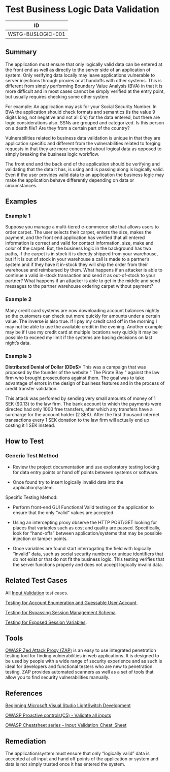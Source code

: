 # Test Business Logic Data Validation

|ID               |
|-----------------|
|WSTG-BUSLOGIC-001|

## Summary

The application must ensure that only logically valid data can be entered at the front end as well as directly to the server side of an application of system. Only verifying data locally may leave applications vulnerable to server injections through proxies or at handoffs with other systems. This is different from simply performing Boundary Value Analysis (BVA) in that it is more difficult and in most cases cannot be simply verified at the entry point, but usually requires checking some other system.

For example: An application may ask for your Social Security Number. In BVA the application should check formats and semantics (is the value 9 digits long, not negative and not all 0's) for the data entered, but there are logic considerations also. SSNs are grouped and categorized. Is this person on a death file? Are they from a certain part of the country?

Vulnerabilities related to business data validation is unique in that they are application specific and different from the vulnerabilities related to forging requests in that they are more concerned about logical data as opposed to simply breaking the business logic workflow.

The front end and the back end of the application should be verifying and validating that the data it has, is using and is passing along is logically valid. Even if the user provides valid data to an application the business logic may make the application behave differently depending on data or circumstances.

## Examples

### Example 1

Suppose you manage a multi-tiered e-commerce site that allows users to order carpet. The user selects their carpet, enters the size, makes the payment, and the front end application has verified that all entered information is correct and valid for contact information, size, make and color of the carpet. But, the business logic in the background has two paths, if the carpet is in stock it is directly shipped from your warehouse, but if it is out of stock in your warehouse a call is made to a partner’s system and if they have it in-stock they will ship the order from their warehouse and reimbursed by them. What happens if an attacker is able to continue a valid in-stock transaction and send it as out-of-stock to your partner? What happens if an attacker is able to get in the middle and send messages to the partner warehouse ordering carpet without payment?

### Example 2

Many credit card systems are now downloading account balances nightly so the customers can check out more quickly for amounts under a certain value. The inverse is also true. If I pay my credit card off in the morning I may not be able to use the available credit in the evening. Another example may be if I use my credit card at multiple locations very quickly it may be possible to exceed my limit if the systems are basing decisions on last night’s data.

### Example 3

**Distributed Denial of Dollar (DDo$):**
This was a campaign that was proposed by the founder of the website " The Pirate Bay " against the law firm who brought prosecutions against them. The goal was to take advantage of errors in the design of business features and in the process of credit transfer validation.

This attack was perfomed by sending very small amounts of money of 1 SEK ($0.13) to the law firm.
The bank account to which the payments were directed had only 1000 free transfers, after which any transfers have a surcharge  for the account holder (2 SEK). After the first thousand internet transactions every 1 SEK donation to the law firm will actually end up costing it 1 SEK instead.

## How to Test

### Generic Test Method

- Review the project documentation and use exploratory testing looking for data entry points or hand off points between systems or software.

- Once found try to insert logically invalid data into the application/system.

Specific Testing Method:

- Perform front-end GUI Functional Valid testing on the application to ensure that the only “valid” values are accepted.

- Using an intercepting proxy observe the HTTP POST/GET looking for places that variables such as cost and quality are passed. Specifically, look for “hand-offs” between application/systems that may be possible injection or tamper points.

- Once variables are found start interrogating the field with logically “invalid” data, such as social security numbers or unique identifiers that do not exist or that do not fit the business logic. This testing verifies that the server functions properly and does not accept logically invalid data.

## Related Test Cases

All [Input Validation](../07-Input_Validation_Testing/README.md) test cases.

[Testing for Account Enumeration and Guessable User Account](../03-Identity_Management_Testing/04-Testing_for_Account_Enumeration_and_Guessable_User_Account.md).

[Testing for Bypassing Session Management Schema](../06-Session_Management_Testing/01-Testing_for_Session_Management_Schema.md).

[Testing for Exposed Session Variables](../06-Session_Management_Testing/04-Testing_for_Exposed_Session_Variables.md).

## Tools

[OWASP Zed Attack Proxy (ZAP)](https://www.zaproxy.org) is an easy to use integrated penetration testing tool for finding vulnerabilities in web applications. It is designed to be used by people with a wide range of security experience and as such is ideal for developers and functional testers who are new to penetration testing. ZAP provides automated scanners as well as a set of tools that allow you to find security vulnerabilities manually.

## References

[Beginning Microsoft Visual Studio LightSwitch Development](https://books.google.com/books?id=x76L_kaTgdEC&pg=PA280&lpg=PA280&dq=business+logic+example+valid+data+example&source=bl&ots=GOfQ-7f4Hu&sig=4jOejZVligZOrvjBFRAT4-jy8DI&hl=en&sa=X&ei=mydYUt6qEOX54APu7IDgCQ&ved=0CFIQ6AEwBDgK#v=onepage&q=business%20logic%20example%20valid%20data%20example&f=false)

[OWASP Proactive controls(C5) - Validate all inputs](https://owasp.org/www-project-proactive-controls/v3/en/c5-validate-inputs)

[OWASP Cheatsheet series - Input_Validation_Cheat_Sheet](https://cheatsheetseries.owasp.org/cheatsheets/Input_Validation_Cheat_Sheet.html)

## Remediation

The application/system must ensure that only “logically valid” data is accepted at all input and hand off points of the application or system and data is not simply trusted once it has entered the system.
